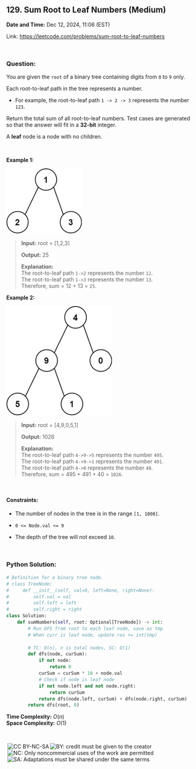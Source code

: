 ## 129. Sum Root to Leaf Numbers (Medium)
**Date and Time:** Dec 12, 2024, 11:06 (EST)

Link: https://leetcode.com/problems/sum-root-to-leaf-numbers

<br>

### Question:
You are given the `root` of a binary tree containing digits from `0` to `9` only.

Each root-to-leaf path in the tree represents a number.

* For example, the root-to-leaf path `1 -> 2 -> 3` represents the number `123`.

Return the total sum of all root-to-leaf numbers. Test cases are generated so that the answer will fit in a **32-bit** integer.

A **leaf** node is a node with no children.

<br>

**Example 1:**

<img src="../images/129_1.jpg" width=200>

> **Input:** root = [1,2,3]
> 
> **Output:** 25
>
> **Explanation:** <br>
> The root-to-leaf path `1->2` represents the number `12`. <br>
> The root-to-leaf path `1->3` represents the number `13`. <br>
> Therefore, sum = 12 + 13 = `25`.

**Example 2:**

<img src="../images/129_2.jpg" width=280>

> **Input:** root = [4,9,0,5,1]
> 
> **Output:** 1026
>
> **Explanation:** <br>
> The root-to-leaf path `4->9->5` represents the number `495`. <br>
> The root-to-leaf path `4->9->1` represents the number `491`. <br>
> The root-to-leaf path `4->0` represents the number `40`. <br>
> Therefore, sum = 495 + 491 + 40 = `1026`.

<br>

#### Constraints:
* The number of nodes in the tree is in the range `[1, 1000]`.

* `0 <= Node.val <= 9`

* The depth of the tree will not exceed `10`.

<br>

### Python Solution:
```python
# Definition for a binary tree node.
# class TreeNode:
#     def __init__(self, val=0, left=None, right=None):
#         self.val = val
#         self.left = left
#         self.right = right
class Solution:
    def sumNumbers(self, root: Optional[TreeNode]) -> int:
        # Run DFS from root to each leaf node, save as tmp
        # When curr is leaf node, update res += int(tmp)

        # TC: O(n), n is total nodes, SC: O(1)
        def dfs(node, curSum):
            if not node:
                return 0
            curSum = curSum * 10 + node.val
            # Check if node is leaf node
            if not node.left and not node.right:
                return curSum
            return dfs(node.left, curSum) + dfs(node.right, curSum)
        return dfs(root, 0)
```
**Time Complexity:** $O(n)$ <br>
**Space Complexity:** $O(1)$

<br>

<img style="height:22px!important;margin-left:3px;vertical-align:text-bottom;" src="https://mirrors.creativecommons.org/presskit/icons/cc.svg?ref=chooser-v1" alt="CC BY-NC-SA" title="CC BY-NC-SA"><img style="height:22px!important;margin-left:3px;vertical-align:text-bottom;" src="https://mirrors.creativecommons.org/presskit/icons/by.svg?ref=chooser-v1" alt="BY: credit must be given to the creator" title="BY: credit must be given to the creator"><img style="height:22px!important;margin-left:3px;vertical-align:text-bottom;" src="https://mirrors.creativecommons.org/presskit/icons/nc.svg?ref=chooser-v1" alt="NC: Only noncommercial uses of the work are permitted" title="NC: Only noncommercial uses of the work are permitted"><img style="height:22px!important;margin-left:3px;vertical-align:text-bottom;" src="https://mirrors.creativecommons.org/presskit/icons/sa.svg?ref=chooser-v1" alt="SA: Adaptations must be shared under the same terms" title="SA: Adaptations must be shared under the same terms">